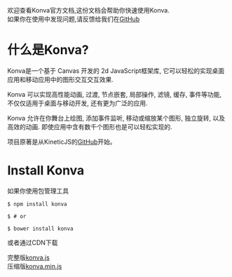 欢迎查看Konva官方文档,这份文档会帮助你快速使用Konva.  
如果你在使用中发现问题,请反馈给我们在[GitHub](https://github.com/konvajs/konva/issues)

# 什么是Konva?

Konva是一个基于 Canvas 开发的 2d JavaScript框架库, 它可以轻松的实现桌面应用和移动应用中的图形交互交互效果.

Konva 可以实现高性能动画, 过渡, 节点嵌套, 局部操作, 滤镜, 缓存, 事件等功能, 不仅仅适用于桌面与移动开发, 还有更为广泛的应用.

Konva 允许在你舞台上绘图, 添加事件监听, 移动或缩放某个图形, 独立旋转, 以及高效的动画. 即使应用中含有数千个图形也是可以轻松实现的.

项目原著是从KineticJS的[GitHub](https://github.com/ericdrowell/KineticJS)开始。

# Install Konva

如果你使用包管理工具

```
$ npm install konva  

$ # or  

$ bower install konva
```

或者通过CDN下载

完整版[konva.js](https://cdn.rawgit.com/konvajs/konva/1.4.0/konva.js)  
压缩版[konva.min.js](https://cdn.rawgit.com/konvajs/konva/1.4.0/konva.min.js)

